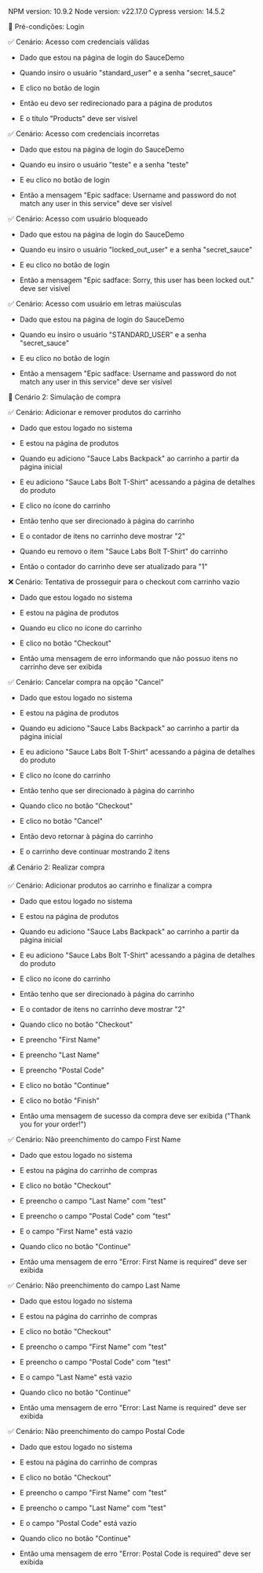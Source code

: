 NPM version: 10.9.2
Node version: v22.17.0
Cypress version: 14.5.2


🧪 Pré-condições: Login


✅ Cenário: Acesso com credenciais válidas

- Dado que estou na página de login do SauceDemo

- Quando insiro o usuário "standard_user" e a senha "secret_sauce"

- E clico no botão de login

- Então eu devo ser redirecionado para a página de produtos

- E o título "Products" deve ser visível


✅ Cenário: Acesso com credenciais incorretas

- Dado que estou na página de login do SauceDemo

- Quando eu insiro o usuário "teste" e a senha "teste"

- E eu clico no botão de login

- Então a mensagem "Epic sadface: Username and password do not match any user in this service" deve ser visível


✅ Cenário: Acesso com usuário bloqueado

- Dado que estou na página de login do SauceDemo

- Quando eu insiro o usuário "locked_out_user" e a senha "secret_sauce"

- E eu clico no botão de login

- Então a mensagem "Epic sadface: Sorry, this user has been locked out." deve ser visível


✅ Cenário: Acesso com usuário em letras maiúsculas

- Dado que estou na página de login do SauceDemo

- Quando eu insiro o usuário "STANDARD_USER" e a senha "secret_sauce"

- E eu clico no botão de login

- Então a mensagem "Epic sadface: Username and password do not match any user in this service" deve ser visível


🛒 Cenário 2: Simulação de compra 


✅ Cenário: Adicionar e remover produtos do carrinho

- Dado que estou logado no sistema

- E estou na página de produtos

- Quando eu adiciono "Sauce Labs Backpack" ao carrinho a partir da página inicial

- E eu adiciono "Sauce Labs Bolt T-Shirt" acessando a página de detalhes do produto

- E clico no ícone do carrinho

- Então tenho que ser direcionado à página do carrinho

- E o contador de itens no carrinho deve mostrar "2"

- Quando eu removo o item "Sauce Labs Bolt T-Shirt" do carrinho

- Então o contador do carrinho deve ser atualizado para "1"


❌ Cenário: Tentativa de prosseguir para o checkout com carrinho vazio

- Dado que estou logado no sistema

- E estou na página de produtos

- Quando eu clico no ícone do carrinho

- E clico no botão "Checkout"

- Então uma mensagem de erro informando que não possuo itens no carrinho deve ser exibida


✅ Cenário: Cancelar compra na opção "Cancel"

- Dado que estou logado no sistema

- E estou na página de produtos

- Quando eu adiciono "Sauce Labs Backpack" ao carrinho a partir da página inicial

- E eu adiciono "Sauce Labs Bolt T-Shirt" acessando a página de detalhes do produto

- E clico no ícone do carrinho

- Então tenho que ser direcionado à página do carrinho

- Quando clico no botão "Checkout"

- E clico no botão "Cancel"

- Então devo retornar à página do carrinho

- E o carrinho deve continuar mostrando 2 itens


💰 Cenário 2: Realizar compra 


✅ Cenário: Adicionar produtos ao carrinho e finalizar a compra

- Dado que estou logado no sistema

- E estou na página de produtos

- Quando eu adiciono "Sauce Labs Backpack" ao carrinho a partir da página inicial

- E eu adiciono "Sauce Labs Bolt T-Shirt" acessando a página de detalhes do produto

- E clico no ícone do carrinho

- Então tenho que ser direcionado à página do carrinho

- E o contador de itens no carrinho deve mostrar "2"

- Quando clico no botão "Checkout"

- E preencho "First Name" 

- E preencho "Last Name"

- E preencho "Postal Code"

- E clico no botão "Continue"

- E clico no botão "Finish"

- Então uma mensagem de sucesso da compra deve ser exibida ("Thank you for your order!")


✅ Cenário: Não preenchimento do campo First Name

- Dado que estou logado no sistema

- E estou na página do carrinho de compras

- E clico no botão "Checkout"

- E preencho o campo "Last Name" com "test"

- E preencho o campo "Postal Code" com "test"

- E o campo "First Name" está vazio

- Quando clico no botão "Continue" 

- Então uma mensagem de erro "Error: First Name is required" deve ser exibida


✅ Cenário: Não preenchimento do campo Last Name

- Dado que estou logado no sistema

- E estou na página do carrinho de compras

- E clico no botão "Checkout"

- E preencho o campo "First Name" com "test"

- E preencho o campo "Postal Code" com "test"

- E o campo "Last Name" está vazio

- Quando clico no botão "Continue" 

- Então uma mensagem de erro "Error: Last Name is required" deve ser exibida


✅ Cenário: Não preenchimento do campo Postal Code

- Dado que estou logado no sistema

- E estou na página do carrinho de compras

- E clico no botão "Checkout"

- E preencho o campo "First Name" com "test"

- E preencho o campo "Last Name" com "test"

- E o campo "Postal Code" está vazio

- Quando clico no botão "Continue" 

- Então uma mensagem de erro "Error: Postal Code is required" deve ser exibida